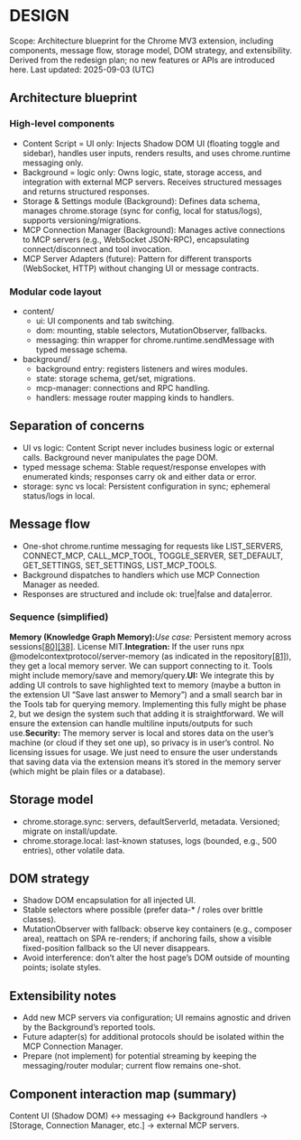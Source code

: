 # DESIGN

Scope: Architecture blueprint for the Chrome MV3 extension, including components, message flow, storage model, DOM strategy, and extensibility. Derived from the redesign plan; no new features or APIs are introduced here.
Last updated: 2025-09-03 (UTC)

## Architecture blueprint

### High-level components

- Content Script = UI only: Injects Shadow DOM UI (floating toggle and sidebar), handles user inputs, renders results, and uses chrome.runtime messaging only.
- Background = logic only: Owns logic, state, storage access, and integration with external MCP servers. Receives structured messages and returns structured responses.
- Storage & Settings module (Background): Defines data schema, manages chrome.storage (sync for config, local for status/logs), supports versioning/migrations.
- MCP Connection Manager (Background): Manages active connections to MCP servers (e.g., WebSocket JSON-RPC), encapsulating connect/disconnect and tool invocation.
- MCP Server Adapters (future): Pattern for different transports (WebSocket, HTTP) without changing UI or message contracts.

### Modular code layout

- content/
  - ui: UI components and tab switching.
  - dom: mounting, stable selectors, MutationObserver, fallbacks.
  - messaging: thin wrapper for chrome.runtime.sendMessage with typed message schema.
- background/
  - background entry: registers listeners and wires modules.
  - state: storage schema, get/set, migrations.
  - mcp-manager: connections and RPC handling.
  - handlers: message router mapping kinds to handlers.

## Separation of concerns

- UI vs logic: Content Script never includes business logic or external calls. Background never manipulates the page DOM.
- typed message schema: Stable request/response envelopes with enumerated kinds; responses carry ok and either data or error.
- storage: sync vs local: Persistent configuration in sync; ephemeral status/logs in local.

## Message flow

- One-shot chrome.runtime messaging for requests like LIST_SERVERS, CONNECT_MCP, CALL_MCP_TOOL, TOGGLE_SERVER, SET_DEFAULT, GET_SETTINGS, SET_SETTINGS, LIST_MCP_TOOLS.
- Background dispatches to handlers which use MCP Connection Manager as needed.
- Responses are structured and include ok: true|false and data|error.

### Sequence (simplified)

**Memory (Knowledge Graph Memory):**_Use case:_ Persistent memory across sessions[\[80\]](https://github.com/modelcontextprotocol/servers#:~:text=%2A%20Filesystem%20%20,solving%20through%20thought%20sequences)[\[38\]](https://github.com/modelcontextprotocol/servers#:~:text=%2A%20Memory%20,Time%20and%20timezone%20conversion%20capabilities). License MIT.**Integration:** If the user runs npx @modelcontextprotocol/server-memory (as indicated in the repository[\[81\]](https://github.com/modelcontextprotocol/servers#:~:text=For%20example%2C%20this%20will%20start,the%20Memory%20server)), they get a local memory server. We can support connecting to it. Tools might include memory/save and memory/query.**UI:** We integrate this by adding UI controls to save highlighted text to memory (maybe a button in the extension UI “Save last answer to Memory”) and a small search bar in the Tools tab for querying memory. Implementing this fully might be phase 2, but we design the system such that adding it is straightforward. We will ensure the extension can handle multiline inputs/outputs for such use.**Security:** The memory server is local and stores data on the user’s machine (or cloud if they set one up), so privacy is in user’s control. No licensing issues for usage. We just need to ensure the user understands that saving data via the extension means it’s stored in the memory server (which might be plain files or a database).

## Storage model

- chrome.storage.sync: servers, defaultServerId, metadata. Versioned; migrate on install/update.
- chrome.storage.local: last-known statuses, logs (bounded, e.g., 500 entries), other volatile data.

## DOM strategy

- Shadow DOM encapsulation for all injected UI.
- Stable selectors where possible (prefer data-* / roles over brittle classes).
- MutationObserver with fallback: observe key containers (e.g., composer area), reattach on SPA re-renders; if anchoring fails, show a visible fixed-position fallback so the UI never disappears.
- Avoid interference: don’t alter the host page’s DOM outside of mounting points; isolate styles.

## Extensibility notes

- Add new MCP servers via configuration; UI remains agnostic and driven by the Background’s reported tools.
- Future adapter(s) for additional protocols should be isolated within the MCP Connection Manager.
- Prepare (not implement) for potential streaming by keeping the messaging/router modular; current flow remains one-shot.

## Component interaction map (summary)

Content UI (Shadow DOM) ↔ messaging ↔ Background handlers → [Storage, Connection Manager, etc.] → external MCP servers.
